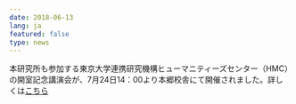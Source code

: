 ```yaml
---
date: 2018-06-13
lang: ja
featured: false
type: news
---
```

本研究所も参加する東京大学連携研究機構ヒューマニティーズセンター（HMC）の開室記念講演会が、7月24日14：00より本郷校舎にて開催されました。詳しくは<a href="http://hmc.u-tokyo.ac.jp/ja/news/2018/events-180724/" target="_blank">こちら</a>
